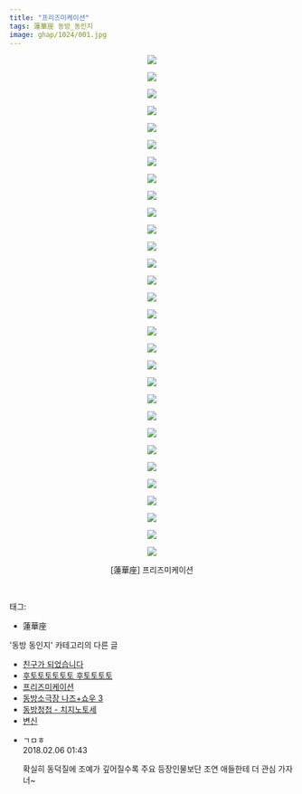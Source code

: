 ```yaml
---
title: "프리즈미케이션"
tags: 蓮華座 동방_동인지
image: ghap/1024/001.jpg
---
```

<div class="article">
<p style="text-align: center; clear: none; float: none;"><img src="{{ site.nasurl }}/ghap/1024/001.jpg"/></p>
<p style="text-align: center; clear: none; float: none;"><img src="{{ site.nasurl }}/ghap/1024/002.jpg"/></p>
<p style="text-align: center; clear: none; float: none;"><img src="{{ site.nasurl }}/ghap/1024/003.jpg"/></p>
<p style="text-align: center; clear: none; float: none;"><img src="{{ site.nasurl }}/ghap/1024/004.jpg"/></p>
<p style="text-align: center; clear: none; float: none;"><img src="{{ site.nasurl }}/ghap/1024/005.jpg"/></p>
<p style="text-align: center; clear: none; float: none;"><img src="{{ site.nasurl }}/ghap/1024/006.jpg"/></p>
<p style="text-align: center; clear: none; float: none;"><img src="{{ site.nasurl }}/ghap/1024/007.jpg"/></p>
<p style="text-align: center; clear: none; float: none;"><img src="{{ site.nasurl }}/ghap/1024/008.jpg"/></p>
<p style="text-align: center; clear: none; float: none;"><img src="{{ site.nasurl }}/ghap/1024/009.jpg"/></p>
<p style="text-align: center; clear: none; float: none;"><img src="{{ site.nasurl }}/ghap/1024/010.jpg"/></p>
<p style="text-align: center; clear: none; float: none;"><img src="{{ site.nasurl }}/ghap/1024/011.jpg"/></p>
<p style="text-align: center; clear: none; float: none;"><img src="{{ site.nasurl }}/ghap/1024/012.jpg"/></p>
<p style="text-align: center; clear: none; float: none;"><img src="{{ site.nasurl }}/ghap/1024/013.jpg"/></p>
<p style="text-align: center; clear: none; float: none;"><img src="{{ site.nasurl }}/ghap/1024/014.jpg"/></p>
<p style="text-align: center; clear: none; float: none;"><img src="{{ site.nasurl }}/ghap/1024/015.jpg"/></p>
<p style="text-align: center; clear: none; float: none;"><img src="{{ site.nasurl }}/ghap/1024/016.jpg"/></p>
<p style="text-align: center; clear: none; float: none;"><img src="{{ site.nasurl }}/ghap/1024/017.jpg"/></p>
<p style="text-align: center; clear: none; float: none;"><img src="{{ site.nasurl }}/ghap/1024/018.jpg"/></p>
<p style="text-align: center; clear: none; float: none;"><img src="{{ site.nasurl }}/ghap/1024/019.jpg"/></p>
<p style="text-align: center; clear: none; float: none;"><img src="{{ site.nasurl }}/ghap/1024/020.jpg"/></p>
<p style="text-align: center; clear: none; float: none;"><img src="{{ site.nasurl }}/ghap/1024/021.jpg"/></p>
<p style="text-align: center; clear: none; float: none;"><img src="{{ site.nasurl }}/ghap/1024/022.jpg"/></p>
<p style="text-align: center; clear: none; float: none;"><img src="{{ site.nasurl }}/ghap/1024/023.jpg"/></p>
<p style="text-align: center; clear: none; float: none;"><img src="{{ site.nasurl }}/ghap/1024/024.jpg"/></p>
<p style="text-align: center; clear: none; float: none;"><img src="{{ site.nasurl }}/ghap/1024/025.jpg"/></p>
<p style="text-align: center; clear: none; float: none;"><img src="{{ site.nasurl }}/ghap/1024/026.jpg"/></p>
<p style="text-align: center; clear: none; float: none;"><img src="{{ site.nasurl }}/ghap/1024/027.jpg"/></p>
<p style="text-align: center; clear: none; float: none;"><img src="{{ site.nasurl }}/ghap/1024/028.jpg"/></p>
<p style="text-align: center; clear: none; float: none;"><img src="{{ site.nasurl }}/ghap/1024/029.jpg"/></p>
<p style="text-align: center; clear: none; float: none;"><img src="{{ site.nasurl }}/ghap/1024/030.jpg"/></p>
<p style="text-align: center; clear: none; float: none;">[蓮華座] 프리즈미케이션</p>
<p><br/></p>
</div><div class="tagTrail">
<p>태그: </p>
<ul>
<li>蓮華座</li>
</ul>
</div><div class="another">
<p>'동방 동인지' 카테고리의 다른 글</p>
<ul>
<li><a href="/2016-07-23-ghap_1026">친구가 되었습니다</a></li>
<li><a href="/2016-07-23-ghap_1025">후토토토토토토 후토토토토</a></li>
<li><a href="/2016-07-23-ghap_1024">프리즈미케이션</a></li>
<li><a href="/2016-07-22-ghap_1023">동방소극장 나즈+쇼우 3</a></li>
<li><a href="/2016-07-22-ghap_1022">동방청첩 - 치지노토세</a></li>
<li><a href="/2016-07-22-ghap_1021">변신</a></li>
</ul>
</div><div class="cb_module cb_fluid">
<div class="cb_wrt cb_profile">
<div class="comment">
<ul>
<li class="cb_thumb_off" id="comment15193218">
<div class="cb_comment_area">
<div class="cb_info_area">
<div class="cb_section">
<span class="cb_nick_name">ㄱㅁㅎ</span>
</div>
<div class="cb_section">
<span class="cb_date">2018.02.06 01:43 </span>
</div>
</div>
<div class="cb_dsc_comment">
<p class="cb_dsc">
											확실히 동덕질에 조예가 깊어질수록 주요 등장인물보단 조연 애들한테 더 관심 가자너~
										</p>
</div>
</div></li>
</ul>
</div>
</div><!-- commentList close -->
</div>
<br/>
<p id="refer"></p>
<br/>

